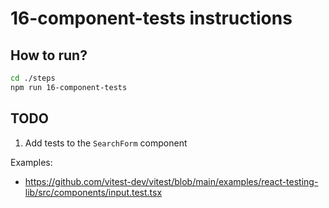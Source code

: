 # 16-component-tests instructions

## How to run?

```Bash
cd ./steps
npm run 16-component-tests
```

## TODO

1. Add tests to the `SearchForm` component

Examples:

- https://github.com/vitest-dev/vitest/blob/main/examples/react-testing-lib/src/components/input.test.tsx
